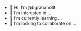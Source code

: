 - 👋 Hi, I’m @bgraham89
- 👀 I’m interested in ... 
- 🌱 I’m currently learning ... 
- 💞️ I’m looking to collaborate on ...

<!---
BGraham89/BGraham89 is a ✨ special ✨ repository because its `README.md` (this file) appears on your GitHub profile.
You can click the Preview link to take a look at your changes.
--->
